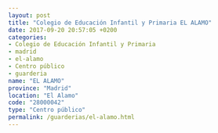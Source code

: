 ```yaml
---
layout: post
title: "Colegio de Educación Infantil y Primaria EL ALAMO"
date: 2017-09-20 20:57:05 +0200
categories:
- Colegio de Educación Infantil y Primaria
- madrid
- el-alamo
- Centro público
- guarderia
name: "EL ALAMO"
province: "Madrid"
location: "El Alamo"
code: "28000042"
type: "Centro público"
permalink: /guarderias/el-alamo.html
---
```


